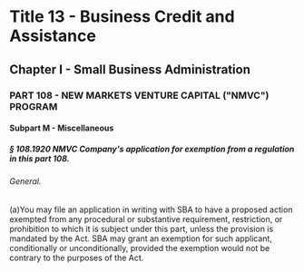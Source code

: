 
# Title 13 - Business Credit and Assistance
## Chapter I - Small Business Administration
### PART 108 - NEW MARKETS VENTURE CAPITAL ("NMVC") PROGRAM
#### Subpart M - Miscellaneous
##### § 108.1920 NMVC Company's application for exemption from a regulation in this part 108.
###### General.

(a)You may file an application in writing with SBA to have a proposed action exempted from any procedural or substantive requirement, restriction, or prohibition to which it is subject under this part, unless the provision is mandated by the Act. SBA may grant an exemption for such applicant, conditionally or unconditionally, provided the exemption would not be contrary to the purposes of the Act.
